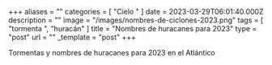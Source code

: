 +++
aliases = ""
categories = [ "Cielo " ]
date = 2023-03-29T06:01:40.000Z
description = ""
image = "/images/nombres-de-ciclones-2023.png"
tags = [ "tormenta ", "huracán" ]
title = "Nombres de huracanes para 2023"
type = "post"
url = ""
_template = "post"
+++

Tormentas y nombres de huracanes para 2023 en el Atlántico
